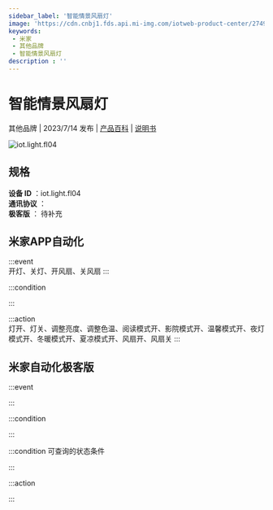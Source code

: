 ```yaml
---
sidebar_label: '智能情景风扇灯'
image: 'https://cdn.cnbj1.fds.api.mi-img.com/iotweb-product-center/274972bdbe2f0af5fb9e7556fe17b5df_1681283936833.png?GalaxyAccessKeyId=AKVGLQWBOVIRQ3XLEW&Expires=9223372036854775807&Signature=j3U0fDiCShk9TG0DRoGQQpj7epM='
keywords: 
 - 米家
 - 其他品牌
 - 智能情景风扇灯
description : ''
---
```

# 智能情景风扇灯

其他品牌 | 2023/7/14 发布 | [产品百科](https://home.mi.com/webapp/content/baike/product/index.html?model=iot.light.fl04/) | [说明书](https://home.mi.com/views/introduction.html?model=iot.light.fl04&region=cn)

![iot.light.fl04](https://cdn.cnbj1.fds.api.mi-img.com/iotweb-product-center/274972bdbe2f0af5fb9e7556fe17b5df_1681283936833.png?GalaxyAccessKeyId=AKVGLQWBOVIRQ3XLEW&Expires=9223372036854775807&Signature=j3U0fDiCShk9TG0DRoGQQpj7epM=)

## 规格  
> 
**设备 ID** ：iot.light.fl04  
**通讯协议** ：  
**极客版**  ： 待补充 


## 米家APP自动化  

:::event  
开灯、关灯、开风扇、关风扇
:::

:::condition  

:::

:::action   
灯开、灯关、调整亮度、调整色温、阅读模式开、影院模式开、温馨模式开、夜灯模式开、冬暖模式开、夏凉模式开、风扇开、风扇关
:::

## 米家自动化极客版  

:::event  

:::

:::condition  

:::

:::condition 可查询的状态条件  

:::

:::action  

:::

        
